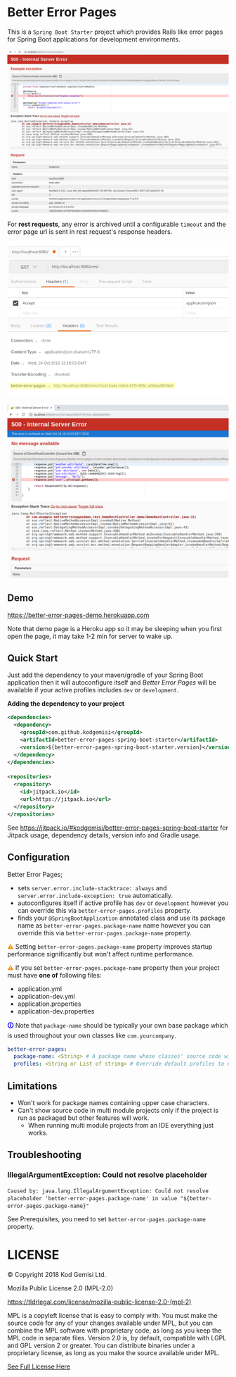 # Better Error Pages

This is a `Spring Boot Starter` project which provides Rails like error pages for Spring Boot applications for development environments.

![Screenshot](docs/screenshot.png)

For **rest requests**, any error is archived until a configurable `timeout` and the error page url is sent in rest request's response headers.

![Screenshot](docs/rest.png)

![Screenshot](docs/rest-error.png)

## Demo

https://better-error-pages-demo.herokuapp.com

Note that demo page is a Heroku app so it may be sleeping when you first open the page, it may take 1-2 min for server to wake up.

## Quick Start

Just add the dependency to your maven/gradle of your Spring Boot application then it will autoconfigure itself and
_Better Error Pages_ will be available if your active profiles includes `dev` or `development`.

**Adding the dependency to your project**

```xml
<dependencies>
  <dependency>
    <groupId>com.github.kodgemisi</groupId>
    <artifactId>better-error-pages-spring-boot-starter</artifactId>
    <version>${better-error-pages-spring-boot-starter.version}</version>
  </dependency>
</dependencies>

<repositories>
  <repository>
    <id>jitpack.io</id>
    <url>https://jitpack.io</url>
  </repository>
</repositories>
```

See https://jitpack.io/#kodgemisi/better-error-pages-spring-boot-starter for Jitpack usage, dependency details, version info and Gradle usage.

## Configuration

Better Error Pages;

* sets `server.error.include-stacktrace: always` and `server.error.include-exception: true` automatically.
* autoconfigures itself if active profile has `dev` or `development` however you can override this via `better-error-pages.profiles` property.
* finds your `@SpringBootApplication` annotated class and use its package name as `better-error-pages.package-name` name however you can override this via `better-error-pages.package-name` property.

<span style="color: darkorange;font-weight: bold;">⚠</span>
Setting `better-error-pages.package-name` property improves startup performance significantly but won't affect runtime performance.

<span style="color: darkorange;font-weight: bold;">⚠</span>
If you set `better-error-pages.package-name` property then your project must have **one of** following files:

* application.yml
* application-dev.yml
* application.properties
* application-dev.properties

<span style="color: blue;font-weight: bold;">🛈</span>
Note that `package-name` should be typically your own base package which is used throughout your own classes like `com.yourcompany`.

```yaml
better-error-pages:
  package-name: <String> # A package name whose classes' source code will be parsed and displayed in error pages. Mandatory.
  profiles: <String or List of string> # Override default profiles to enable Better Error Pages. Default value: "dev, development"
```

## Limitations

* Won't work for package names containing upper case characters.
* Can't show source code in multi module projects only if the project is run as packaged but other features will work.
  * When running multi module projects from an IDE everything just works.

## Troubleshooting

### IllegalArgumentException: Could not resolve placeholder

`Caused by: java.lang.IllegalArgumentException: Could not resolve placeholder 'better-error-pages.package-name' in value "${better-error-pages.package-name}"`

 See Prerequisites, you need to set `better-error-pages.package-name` property.

 # LICENSE

 © Copyright 2018 Kod Gemisi Ltd.

 Mozilla Public License 2.0 (MPL-2.0)

 https://tldrlegal.com/license/mozilla-public-license-2.0-(mpl-2)

 MPL is a copyleft license that is easy to comply with. You must make the source code for any of your changes available under MPL, but you can combine the MPL software with proprietary code, as long as you keep the MPL code in separate files. Version 2.0 is, by default, compatible with LGPL and GPL version 2 or greater. You can distribute binaries under a proprietary license, as long as you make the source available under MPL.

 [See Full License Here](https://www.mozilla.org/en-US/MPL/2.0/)
